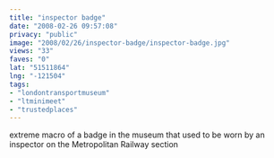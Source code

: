 ```yaml
---
title: "inspector badge"
date: "2008-02-26 09:57:08"
privacy: "public"
image: "2008/02/26/inspector-badge/inspector-badge.jpg"
views: "33"
faves: "0"
lat: "51511864"
lng: "-121504"
tags:
- "londontransportmuseum"
- "ltminimeet"
- "trustedplaces"
---
```

extreme macro of a badge in the museum that used to be worn by an inspector on the Metropolitan Railway section
